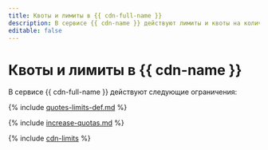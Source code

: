 ```yaml
---
title: Квоты и лимиты в {{ cdn-full-name }}
description: В сервисе {{ cdn-name }} действуют лимиты и квоты на количество CDN-ресурсов в одном облаке, запросов на очистку кеша в минуту, путей к файлам в одном запросе на очистку кеша запросов на предзагрузку файлов в минуту, а также количество путей к предзагружаемым файлам в одном запросе. Более подробно об ограничениях в сервисах вы узнаете из этой статьи.
editable: false
---
```


# Квоты и лимиты в {{ cdn-name }}

В сервисе {{ cdn-full-name }} действуют следующие ограничения:

{% include [quotes-limits-def.md](../../_includes/quotes-limits-def.md) %}

{% include [increase-quotas.md](../../_includes/increase-quotas.md) %}

{% include [cdn-limits](../../_includes/cdn/limits.md) %}
